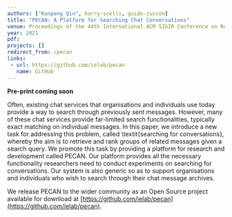 ```yaml
---
authors: ["Kunpeng Qin", harry-scells, guido-zuccon]
title: "PECAN: A Platform for Searching Chat Conversations"
venue: Proceedings of the 44th International ACM SIGIR Conference on Research and Development in Information Retrieval
year: 2021
pdf: 
projects: []
redirect_from: /pecan
links:
 - url: https://github.com/ielab/pecan
   name: GitHub
---
```


**Pre-print coming soon**

Often, existing chat services that organisations and individuals use today provide a way to search through previously sent messages. However, many of these chat services provide far-limited search functionalities, typically exact matching on individual messages. In this paper, we introduce a new task for addressing this problem, called \textit{searching for conversations}, whereby the aim is to retrieve and rank groups of related messages given a search query. We promote this task by providing a platform for research and development called PECAN. Our platform provides all the necessary functionality researchers need to conduct experiments on searching for conversations. Our system is also generic so as to support organisations and individuals who wish to search through their chat message archives.

We release PECAN to the wider community as an Open Source project available for download at [https://github.com/ielab/pecan](https://github.com/ielab/pecan).
